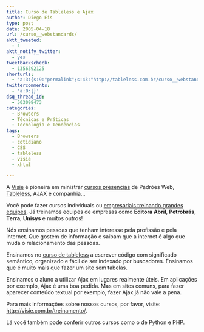 ```yaml
---
title: Curso de Tableless e Ajax
author: Diego Eis
type: post
date: 2005-04-18
url: /curso__webstandards/
aktt_tweeted:
  - 1
aktt_notify_twitter:
  - yes
tweetbackscheck:
  - 1356392125
shorturls:
  - 'a:3:{s:9:"permalink";s:43:"http://tableless.com.br/curso__webstandards";s:7:"tinyurl";s:26:"http://tinyurl.com/3pgqvv9";s:4:"isgd";s:19:"http://is.gd/zkJbmt";}'
twittercomments:
  - 'a:0:{}'
dsq_thread_id:
  - 503098473
categories:
  - Browsers
  - Técnicas e Práticas
  - Tecnologia e Tendências
tags:
  - Browsers
  - cotidiano
  - CSS
  - tableless
  - visie
  - xhtml

---
```

A [Visie][1] é pioneira em ministrar [cursos presencias][2] de Padrões Web, [Tableless][3], AJAX e companhia&#8230;
  
Você pode fazer cursos individuais ou [empresariais treinando grandes equipes][4]. Já treinamos equipes de empresas como **Editora Abril**, **Petrobrás**, **Terra**, **Unisys** e muitos outros! 

Nós ensinamos pessoas que tenham interesse pela profissão e pela internet. Que gostem de informação e saibam que a internet é algo que muda o relacionamento das pessoas.

Ensinamos no [curso de tableless][5] a escrever código com significado semântico, organizado e fácil de ser indexado por buscadores. Ensinamos que é muito mais que fazer um site sem tabelas. 

Ensinamos o aluno a utilizar Ajax em lugares realmente úteis. Em aplicações por exemplo, Ajax é uma boa pedida. Mas em sites comuns, para fazer aparecer conteúdo textual por exemplo, fazer Ajax já não vale a pena. 

Para mais informações sobre nossos cursos, por favor, visite: <http://visie.com.br/treinamento/>.
  
Lá você também pode conferir outros cursos como o de Python e PHP.

 [1]: http://visie.com.br/ "Empresa de treinamentos e desenvolvimento de sistemas web"
 [2]: http://visie.com.br/treinamento/presencial
 [3]: http://visie.com.br/treinamento/assuntos-que-ensinamos/curso-de-tableless/ "Curso de Tableless e boas práticas"
 [4]: http://visie.com.br/treinamento/treinamento-in-company/ "Curso in company de padrões web"
 [5]: http://visie.com.br/treinamento/assuntos-que-ensinamos/curso-de-tableless/ "Treinamento de Tableless"